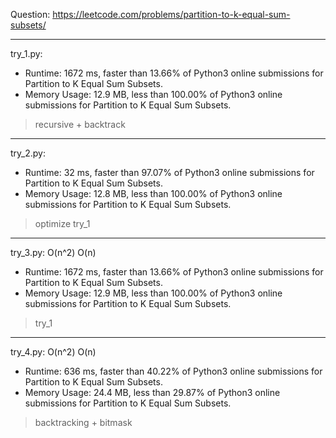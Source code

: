 Question: https://leetcode.com/problems/partition-to-k-equal-sum-subsets/

---

try_1.py:
* Runtime: 1672 ms, faster than 13.66% of Python3 online submissions for Partition to K Equal Sum Subsets.
* Memory Usage: 12.9 MB, less than 100.00% of Python3 online submissions for Partition to K Equal Sum Subsets.

> recursive + backtrack

---

try_2.py:
* Runtime: 32 ms, faster than 97.07% of Python3 online submissions for Partition to K Equal Sum Subsets.
* Memory Usage: 12.8 MB, less than 100.00% of Python3 online submissions for Partition to K Equal Sum Subsets.

> optimize try_1

---

try_3.py: O(n^2) O(n)

* Runtime: 1672 ms, faster than 13.66% of Python3 online submissions for Partition to K Equal Sum Subsets.
* Memory Usage: 12.9 MB, less than 100.00% of Python3 online submissions for Partition to K Equal Sum Subsets.

> try_1

---

try_4.py: O(n^2) O(n)

* Runtime: 636 ms, faster than 40.22% of Python3 online submissions for Partition to K Equal Sum Subsets.
* Memory Usage: 24.4 MB, less than 29.87% of Python3 online submissions for Partition to K Equal Sum Subsets.

> backtracking + bitmask
